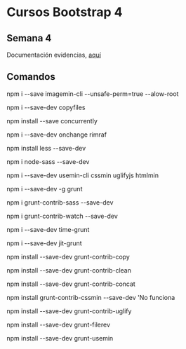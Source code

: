 # Cursos Bootstrap 4

## Semana 4

Documentación evidencias, [aquí](./docs/semana_4.docx)

## Comandos

npm i --save imagemin-cli --unsafe-perm=true --alow-root

npm i --save-dev copyfiles

npm install --save concurrently

npm i --save-dev onchange rimraf

npm install less --save-dev

npm i node-sass --save-dev

npm i --save-dev usemin-cli cssmin uglifyjs htmlmin

npm i --save-dev -g grunt

npm i grunt-contrib-sass --save-dev

npm i grunt-contrib-watch --save-dev

npm i --save-dev time-grunt

npm i --save-dev jit-grunt

npm install --save-dev grunt-contrib-copy

npm install --save-dev grunt-contrib-clean

npm install --save-dev grunt-contrib-concat

npm install grunt-contrib-cssmin --save-dev 'No funciona

npm install --save-dev grunt-contrib-uglify

npm install --save-dev grunt-filerev

npm install --save-dev grunt-usemin